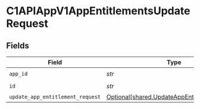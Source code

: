 # C1APIAppV1AppEntitlementsUpdateRequest


## Fields

| Field                                                                                              | Type                                                                                               | Required                                                                                           | Description                                                                                        |
| -------------------------------------------------------------------------------------------------- | -------------------------------------------------------------------------------------------------- | -------------------------------------------------------------------------------------------------- | -------------------------------------------------------------------------------------------------- |
| `app_id`                                                                                           | *str*                                                                                              | :heavy_check_mark:                                                                                 | N/A                                                                                                |
| `id`                                                                                               | *str*                                                                                              | :heavy_check_mark:                                                                                 | N/A                                                                                                |
| `update_app_entitlement_request`                                                                   | [Optional[shared.UpdateAppEntitlementRequest]](../../models/shared/updateappentitlementrequest.md) | :heavy_minus_sign:                                                                                 | N/A                                                                                                |